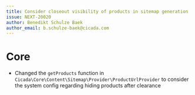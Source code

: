 ```yaml
---
title: Consider closeout visibility of products in sitemap generation
issue: NEXT-20020
author: Benedikt Schulze Baek
author_email: b.schulze-baek@cicada.com
---
```

# Core

* Changed the `getProducts` function in `Cicada\Core\Content\Sitemap\Provider\ProductUrlProvider` to consider the system config regarding hiding products after clearance
